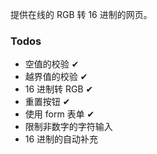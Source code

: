 提供在线的 RGB 转 16 进制的网页。

### Todos

- 空值的校验 ✔
- 越界值的校验 ✔
- 16 进制转 RGB ✔
- 重置按钮 ✔
- 使用 form 表单 ✔
- 限制非数字的字符输入
- 16 进制的自动补充